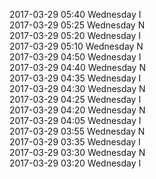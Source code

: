 2017-03-29 05:40 Wednesday  I  
2017-03-29 05:25 Wednesday  N  
2017-03-29 05:20 Wednesday  I  
2017-03-29 05:10 Wednesday  N  
2017-03-29 04:50 Wednesday  I  
2017-03-29 04:40 Wednesday  N  
2017-03-29 04:35 Wednesday  I  
2017-03-29 04:30 Wednesday  N  
2017-03-29 04:25 Wednesday  I  
2017-03-29 04:20 Wednesday  N  
2017-03-29 04:05 Wednesday  I  
2017-03-29 03:55 Wednesday  N  
2017-03-29 03:35 Wednesday  I  
2017-03-29 03:30 Wednesday  N  
2017-03-29 03:20 Wednesday  I  
